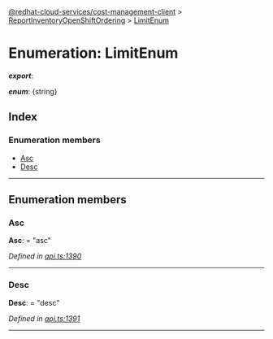 [@redhat-cloud-services/cost-management-client](../README.md) > [ReportInventoryOpenShiftOrdering](../modules/reportinventoryopenshiftordering.md) > [LimitEnum](../enums/reportinventoryopenshiftordering.limitenum.md)

# Enumeration: LimitEnum

*__export__*: 

*__enum__*: {string}

## Index

### Enumeration members

* [Asc](reportinventoryopenshiftordering.limitenum.md#asc)
* [Desc](reportinventoryopenshiftordering.limitenum.md#desc)

---

## Enumeration members

<a id="asc"></a>

###  Asc

**Asc**:  = "asc"

*Defined in [api.ts:1390](https://github.com/RedHatInsights/javascript-clients/blob/master/packages/cost-management/api.ts#L1390)*

___
<a id="desc"></a>

###  Desc

**Desc**:  = "desc"

*Defined in [api.ts:1391](https://github.com/RedHatInsights/javascript-clients/blob/master/packages/cost-management/api.ts#L1391)*

___


